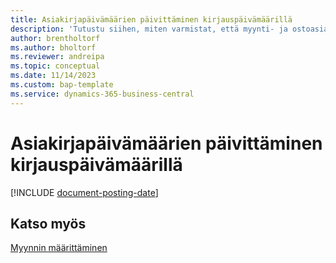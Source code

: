 ```yaml
---
title: Asiakirjapäivämäärien päivittäminen kirjauspäivämäärillä
description: 'Tutustu siihen, miten varmistat, että myynti- ja ostoasiakirjojen asiakirjapäivämäärät vastaavat niiden kirjauspäivämääriä.'
author: brentholtorf
ms.author: bholtorf
ms.reviewer: andreipa
ms.topic: conceptual
ms.date: 11/14/2023
ms.custom: bap-template
ms.service: dynamics-365-business-central
---
```

# <a name="updating-document-dates-with-posting-dates"></a>Asiakirjapäivämäärien päivittäminen kirjauspäivämäärillä

[!INCLUDE [document-posting-date](includes/document-posting-date.md)]

## <a name="see-also"></a>Katso myös

[Myynnin määrittäminen](sales-setup-sales.md)
